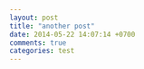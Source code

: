 ```yaml
---
layout: post
title: "another post"
date: 2014-05-22 14:07:14 +0700
comments: true
categories: test
---
```

